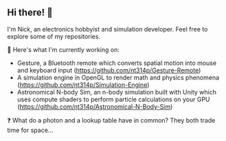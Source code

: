 ## Hi there! 👋

I'm Nick, an electronics hobbyist and simulation developer. Feel free to explore some of my repositories.

🔧 Here's what I'm currently working on:
- Gesture, a Bluetooth remote which converts spatial motion into mouse and keyboard input (https://github.com/nt314p/Gesture-Remote)
- A simulation engine in OpenGL to render math and physics phenomena (https://github.com/nt314p/Simulation-Engine)
- Astronomical N-body Sim, an n-body simulation built with Unity which uses compute shaders to perform particle calculations on your GPU (https://github.com/nt314p/Astronomical-N-Body-Sim)

❓  What do a photon and a lookup table have in common? They both trade time for space...

